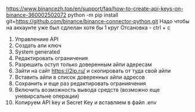https://www.binancezh.top/en/support/faq/how-to-create-api-keys-on-binance-360002502072
python -m pip install git+https://github.com/binance/binance-connector-python.git
Надо чтобы на аккаунте уже был сдлелан хотя бы 1 круг
Отсановка - ctrl + c


1. Управлениие API
2. Создать апи ключ
3. System generated
4. Редактировать ограничения
5. Разрешить оступ только доверенным айпи адересам
6. Зайти на сайт https://2ip.ru/ и скопировать от туда свой айпи
7. Вставить айпи в список доверенных айпи адресов
8. Сохранить и еще раз редактировать ограниячения
9. Включить возможность вывода средств (возможно еще уневирсальне операции)
10. Копируем API key и Secret Key и вставляем в файл .env 